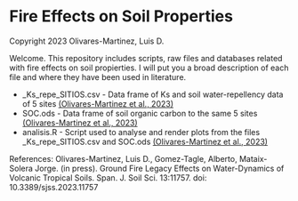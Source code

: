 # Fire Effects on Soil Properties
Copyright 2023 Olivares-Martinez, Luis D.

Welcome. This repository includes scripts, raw files and databases related with fire effects on soil propierties. I will put you a broad description of each file and where they have been used in literature.

- _Ks_repe_SITIOS.csv - Data frame of Ks and soil water-repellency data of 5 sites [(Olivares-Martinez et al., 2023)](https://www.frontierspartnerships.org/articles/10.3389/sjss.2023.11757)
- SOC.ods - Data frame of soil organic carbon to the same 5 sites [(Olivares-Martinez et al., 2023)](https://www.frontierspartnerships.org/articles/10.3389/sjss.2023.11757)
- analisis.R - Script used to analyse and render plots from the files _Ks_repe_SITIOS.csv and SOC.ods [(Olivares-Martinez et al., 2023)](https://www.frontierspartnerships.org/articles/10.3389/sjss.2023.11757)

References:
Olivares-Martinez, Luis D., Gomez-Tagle, Alberto, Mataix-Solera Jorge. (in press). Ground Fire Legacy Effects on Water-Dynamics of Volcanic Tropical Soils. Span. J. Soil Sci. 13:11757. doi: 10.3389/sjss.2023.11757

